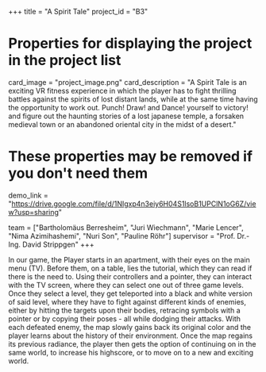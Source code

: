 +++
title = "A Spirit Tale"
project_id = "B3"

# Properties for displaying the project in the project list
card_image = "project_image.png"
card_description = "A Spirit Tale is an exciting VR fitness experience in which the player has to fight thrilling battles against the spirits of lost distant lands, while at the same time having the opportunity to work out. Punch! Draw! and Dance! yourself to victory! and figure out the haunting stories of a lost japanese temple, a forsaken medieval town or an abandoned oriental city in the midst of a desert."


# These properties may be removed if you don't need them
demo_link = "https://drive.google.com/file/d/1NIgxp4n3eiy6H04S1lsoB1UPClN1oG6Z/view?usp=sharing"

team = ["Bartholomäus Berresheim", "Juri Wiechmann", "Marie Lencer", "Nima Azimihashemi", "Nuri Son", "Pauline Röhr"]
supervisor = "Prof. Dr.-Ing. David Strippgen"
+++

In our game, the Player starts in an apartment, with their eyes on the main menu (TV). 
Before them, on a table, lies the tutorial, which they can read if there is the need to. 
Using their controllers and a pointer, they can interact with the TV screen, where they can select one out of three game levels. 
Once they select a level, they get teleported into a black and white version of said level, where they have to fight against different kinds of enemies,
either by hitting the targets upon their bodies, retracing symbols with a pointer or by copying their poses - all while dodging their attacks.
With each defeated enemy, the map slowly gains back its original color and the player learns about the history of their environment. 
Once the map regains its previous radiance, the player then gets the option of continuing on in the same world, to increase his highscore, or to move on to a new and exciting world.


